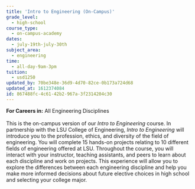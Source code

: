 ```yaml
---
title: 'Intro to Engineering (On-Campus)'
grade_level:
  - high-school
course_type:
  - on-campus-academy
dates:
  - july-19th-july-30th
subject_area:
  - engineering
time:
  - all-day-9am-3pm
tuition:
  - usd1250
updated_by: 70be348e-36d9-4d70-82ce-0b173a724d68
updated_at: 1612374084
id: 867488fc-4c61-42b2-967a-3f2314204c30
---
```

<b>For Careers in:</b> All Engineering Disciplines<br><br>
This is the on-campus version of our <i>Intro to Engineering</i> course. In partnership with the LSU College of Engineering, <i>Intro to Engineering</i> will introduce you to the profession, ethics, and diversity of the field of engineering. You will complete 15 hands-on projects relating to 10 different fields of engineering offered at LSU. Throughout the course, you will interact with your instructor, teaching assistants, and peers to learn about each discipline and work on projects. This experience will allow you to explore the differences between each engineering discipline and help you make more informed decisions about future elective choices in high school and selecting your college major.